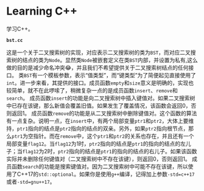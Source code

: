 # Learning C++

学习C++。

**`bst.cc`**

这是一个关于二叉搜索树的实现，对应表示二叉搜索树的类为`BST`，而对应二叉搜索树的结点的类为`Node`。显然类`Node`被嵌套定义在类`BST`内部，并设置为私有,这么做的目的是减少命名冲突😂，并且我们不希望提供关于二叉搜索树结点的任何接口。
类`BST`有一个模板参数，表示“值类型”，而“键类型”为了简便起见直接使用了`int`。进一步来看，其提供的接口。成员函数`empty`和`size`意义是明确的，实现也较简单，就不在此啰嗦了，稍微复杂一点的是成员函数`insert`、`remove`和`search`。
成员函数`insert`的功能是向二叉搜索树中插入键值对。如果二叉搜索树中已存在该键，那么新值会覆盖旧值。如果发生了覆盖情况，该函数会返回0，否则返回1。
成员函数`remove`的功能是从二叉搜索树中删除键值对。这个函数的算法有一点复杂。说明一点，在`insert`中，有两个局部变量`ptr1`和`ptr2`，大体上要维持，`ptr1`指向的结点是`ptr2`指向的结点的双亲。另外，如果`ptr2`指向根节点，那么`ptr1`为空指针。而在`remove`中，这个`ptr1`和`ptr2`的关系也存在，并且还有一个局部变量`flag12`。当`flag12`为1时，`ptr2`指向的结点是`ptr1`的指向的结点的左儿子；当`flag12`为2时，`ptr2`指向的结点是`ptr1`的指向的结点的右儿子。如果该函数实际并未删除任何键值对（二叉搜索树中不存在该键），则返回0，否则返回1。
成员函数`search`的功能是搜索键值对。因为二叉搜索树中可能不存在该键，所以使用了C++17的`std::optional`。如果你是使用`g++`编译，记得加上参数`-std=c++17`或者`-std=gnu++17`。